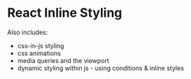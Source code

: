 # React Inline Styling
Also includes:
- css-in-js styling
- css animations
- media queries and the viewport
- dynamic styling within js - using conditions & inline styles
